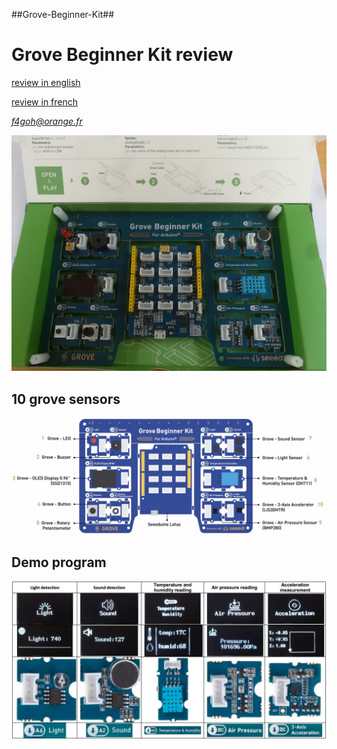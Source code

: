 ##Grove-Beginner-Kit##

# Grove Beginner Kit review

[review in english](pdf/Grove_Beginner_Kit_en.pdf)

[review in french](pdf/Grove_Beginner_Kit_en.pdf) 

*f4goh@orange.fr*

![card](img/grove_unboxed.jpg  "grove unboxed")

## 10 grove sensors ##

![sensors](img/grove_sensors.png  "grove sensors")

## Demo program ##

![demo](img/grove_demo.jpg  "grove demo program")

